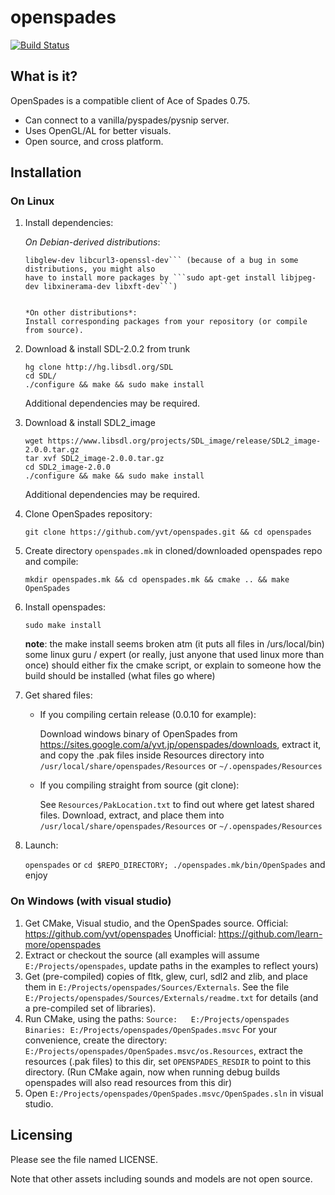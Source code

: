 openspades
====================================================================================================

[![Build Status](https://travis-ci.org/yvt/openspades.png?branch=master)](https://travis-ci.org/yvt/openspades)

What is it?
----------------------------------------------------------------------------------------------------

OpenSpades is a compatible client of Ace of Spades 0.75.

* Can connect to a vanilla/pyspades/pysnip server.
* Uses OpenGL/AL for better visuals.
* Open source, and cross platform.

Installation
----------------------------------------------------------------------------------------------------

### On Linux

1. Install dependencies:

   *On Debian-derived distributions*: 
    ```sudo apt-get install pkg-config libfltk1.3-dev
   libglew-dev libcurl3-openssl-dev``` (because of a bug in some distributions, you might also
   have to install more packages by ```sudo apt-get install libjpeg-dev libxinerama-dev libxft-dev```)


   *On other distributions*: 
   Install corresponding packages from your repository (or compile from source).
   
2. Download & install SDL-2.0.2 from trunk 
   ```
   hg clone http://hg.libsdl.org/SDL
   cd SDL/
   ./configure && make && sudo make install
   ```
   Additional dependencies may be required.

3. Download & install SDL2_image 
   ```
   wget https://www.libsdl.org/projects/SDL_image/release/SDL2_image-2.0.0.tar.gz
   tar xvf SDL2_image-2.0.0.tar.gz
   cd SDL2_image-2.0.0
   ./configure && make && sudo make install
   ```
   Additional dependencies may be required.

4. Clone OpenSpades repository:

   ```git clone https://github.com/yvt/openspades.git && cd openspades```

5. Create directory `openspades.mk` in cloned/downloaded openspades repo and compile:

   ```mkdir openspades.mk && cd openspades.mk && cmake .. && make OpenSpades```

6. Install openspades: 

   ```sudo make install```
   
   **note**: the make install seems broken atm (it puts all files in /urs/local/bin)
   some linux guru / expert (or really, just anyone that used linux more than once) should either fix the
   cmake script, or explain to someone how the build should be installed (what files go where)

7. Get shared files: 
   * If you compiling certain release (0.0.10 for example): 

      Download windows binary of OpenSpades from
      https://sites.google.com/a/yvt.jp/openspades/downloads, extract it, and copy the .pak files
      inside Resources directory into `/usr/local/share/openspades/Resources` or
      `~/.openspades/Resources`
   * If you compiling straight from source (git clone):

      See `Resources/PakLocation.txt` to find out where get latest shared files.
      Download, extract, and place them into `/usr/local/share/openspades/Resources` or
      `~/.openspades/Resources`

8. Launch:

   `openspades` or `cd $REPO_DIRECTORY; ./openspades.mk/bin/OpenSpades` and enjoy


### On Windows (with visual studio)
1. Get CMake, Visual studio, and the OpenSpades source.
   Official: https://github.com/yvt/openspades
   Unofficial: https://github.com/learn-more/openspades
2. Extract or checkout the source (all examples will assume ```E:/Projects/openspades```, update paths in the examples to reflect yours)
3. Get (pre-compiled) copies of fltk, glew, curl, sdl2 and zlib, and place them in ```E:/Projects/openspades/Sources/Externals```.
   See the file ```E:/Projects/openspades/Sources/Externals/readme.txt``` for details (and a pre-compiled set of libraries).
4. Run CMake, using the paths:
   ```Source:   E:/Projects/openspades```
   ```Binaries: E:/Projects/openspades/OpenSpades.msvc```
   For your convenience, create the directory: ```E:/Projects/openspades/OpenSpades.msvc/os.Resources```, extract the resources (.pak files) to this dir,
   set ```OPENSPADES_RESDIR``` to point to this directory. (Run CMake again, now when running debug builds openspades will also read resources from this dir)
5. Open ```E:/Projects/openspades/OpenSpades.msvc/OpenSpades.sln``` in visual studio.

Licensing
----------------------------------------------------------------------------------------------------
Please see the file named LICENSE.

Note that other assets including sounds and models are not open source.
